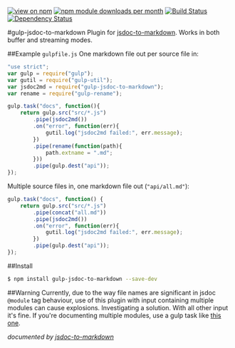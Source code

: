 [![view on npm](http://img.shields.io/npm/v/gulp-jsdoc-to-markdown.svg)](https://www.npmjs.org/package/gulp-jsdoc-to-markdown)
[![npm module downloads per month](http://img.shields.io/npm/dm/gulp-jsdoc-to-markdown.svg)](https://www.npmjs.org/package/gulp-jsdoc-to-markdown)
[![Build Status](https://travis-ci.org/75lb/gulp-jsdoc-to-markdown.svg?branch=master)](https://travis-ci.org/75lb/gulp-jsdoc-to-markdown)
[![Dependency Status](https://david-dm.org/75lb/gulp-jsdoc-to-markdown.svg)](https://david-dm.org/75lb/gulp-jsdoc-to-markdown)

#gulp-jsdoc-to-markdown
Plugin for [jsdoc-to-markdown](https://github.com/75lb/jsdoc-to-markdown). Works in both buffer and streaming modes.

##Example `gulpfile.js`
One markdown file out per source file in:
```js
"use strict";
var gulp = require("gulp");
var gutil = require("gulp-util");
var jsdoc2md = require("gulp-jsdoc-to-markdown");
var rename = require("gulp-rename");

gulp.task("docs", function(){
    return gulp.src("src/*.js")
        .pipe(jsdoc2md())
        .on("error", function(err){
            gutil.log("jsdoc2md failed:", err.message);
        })
        .pipe(rename(function(path){
            path.extname = ".md";
        }))
        .pipe(gulp.dest("api"));
});
```

Multiple source files in, one markdown file out (`"api/all.md"`):
```js
gulp.task("docs", function() {
    return gulp.src("src/*.js")
        .pipe(concat("all.md"))
        .pipe(jsdoc2md())
        .on("error", function(err){
            gutil.log("jsdoc2md failed:", err.message);
        })
        .pipe(gulp.dest("api"));
});
```

##Install
```sh
$ npm install gulp-jsdoc-to-markdown --save-dev
```

##Warning
Currently, due to the way file names are significant in jsdoc `@module` tag behaviour, use of this plugin with input containing multiple modules can cause explosions. Investigating a solution. With all other input it's fine. If you're documenting multiple modules, use a gulp task like [this one](https://github.com/75lb/jsdoc-to-markdown#as-a-gulp-plug-in).

*documented by [jsdoc-to-markdown](https://github.com/75lb/jsdoc-to-markdown)*
